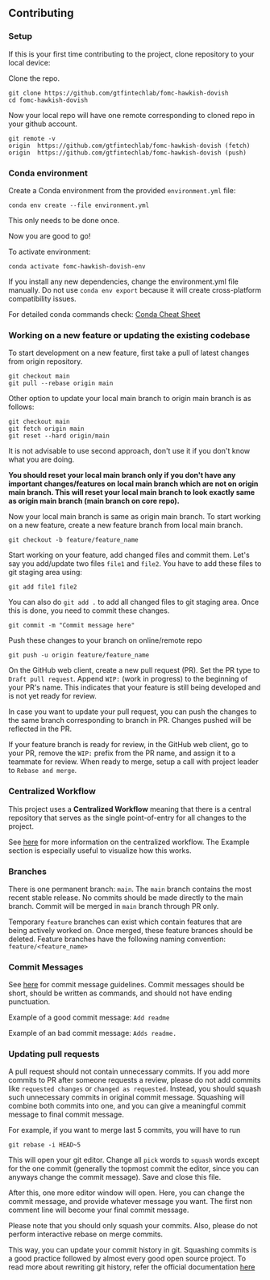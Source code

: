 ## Contributing

### Setup
If this is your first time contributing to the project, clone repository to your local device:

Clone the repo. 
```
git clone https://github.com/gtfintechlab/fomc-hawkish-dovish
cd fomc-hawkish-dovish
```

Now your local repo will have one remote corresponding to cloned repo in your github account.
```
git remote -v
origin	https://github.com/gtfintechlab/fomc-hawkish-dovish (fetch)
origin	https://github.com/gtfintechlab/fomc-hawkish-dovish (push)
```

### Conda environment

Create a Conda environment from the provided `environment.yml` file:

`conda env create --file environment.yml`

This only needs to be done once.

Now you are good to go!

To activate environment:

`conda activate fomc-hawkish-dovish-env`

If you install any new dependencies, change the environment.yml file manually. Do not use `conda env export` because it will create cross-platform compatibility issues. 

For detailed conda commands check: [Conda Cheat Sheet](https://github.com/gtfintechlab/onboarding-docs/blob/main/conda_cheatsheet.md)

### Working on a new feature or updating the existing codebase

To start development on a new feature, first take a pull of latest changes from origin repository.
```
git checkout main
git pull --rebase origin main
```
Other option to update your local main branch to origin main branch is as follows: 
```
git checkout main
git fetch origin main
git reset --hard origin/main
```
It is not advisable to use second approach, don't use it if you don't know what you are doing. 

**You should reset your local main branch only if you don't have any important changes/features on local main branch which are not on origin main branch. This will reset your local main branch to look exactly same as origin main branch (main branch on core repo).**

Now your local main branch is same as origin main branch. To start working on a new feature, create a new feature branch from local main branch.
```
git checkout -b feature/feature_name
```

Start working on your feature, add changed files and commit them. Let's say you add/update two files `file1` and `file2`. You have to add these files to git staging area using: 
```
git add file1 file2
```

You can also do `git add .` to add all changed files to git staging area. Once this is done, you need to commit these changes.
```
git commit -m "Commit message here"
```

Push these changes to your branch on online/remote repo
```
git push -u origin feature/feature_name
```
On the GitHub web client, create a new pull request (PR). Set the PR type to `Draft pull request`. Append `WIP:` (work in progress) to the beginning of your PR's name. This indicates that your feature is still being developed and is not yet ready for review.

In case you want to update your pull request, you can push the changes to the same branch corresponding to branch in PR. Changes pushed will be reflected in the PR.

If your feature branch is ready for review, in the GitHub web client, go to your PR, remove the `WIP:` prefix from the PR name, and assign it to a teammate for review. When ready to merge, setup a call with project leader to `Rebase and merge`.

### Centralized Workflow

This project uses a **Centralized Workflow** meaning that there is a central repository that serves as the single point-of-entry for all changes to the project.

See [here](https://www.atlassian.com/git/tutorials/comparing-workflows) for more information on the centralized workflow. The Example section is especially useful to visualize how this works.


### Branches

There is one permanent branch: `main`. The `main` branch contains the most recent stable release. No commits should be made directly to the main branch. Commit will be merged in `main` branch through PR only. 

Temporary `feature` branches can exist which contain features that are being actively worked on. Once merged, these feature brances should be deleted. Feature branches have the following naming convention: `feature/<feature_name>`

### Commit Messages

See [here](https://tbaggery.com/2008/04/19/a-note-about-git-commit-messages.html) for commit message guidelines. Commit messages should be short, should be written as commands, and should not have ending punctuation.

Example of a good commit message: `Add readme`

Example of an bad commit message: `Adds readme.`

### Updating pull requests

A pull request should not contain unnecessary commits. If you add more commits to PR after someone requests a review, please do not 
add commits like `requested changes` or `changed as requested`. Instead, you should squash such unnecessary commits in original 
commit message. Squashing will combine both commits into one, and you can give a meaningful commit message to final commit message. 

For example, if you want to merge last 5 commits, you will have to run
```shell
git rebase -i HEAD~5
```

This will open your git editor. Change all `pick` words to `squash` words except for the one commit (generally the topmost commit the editor, since you can anyways change the 
commit message). Save and close this file. 

After this, one more editor window will open. Here, you can change the commit message, and provide whatever message you want. The first
non comment line will become your final commit message. 

Please note that you should only squash your commits. Also, 
please do not perform interactive rebase on merge commits.

This way, you can update your commit history in git. Squashing commits is a good practice followed by almost every good open source 
project. To read more about rewriting git history, refer the official documentation [here](https://git-scm.com/book/en/v2/Git-Tools-Rewriting-History)